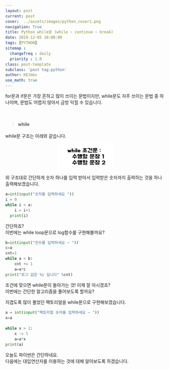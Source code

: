 ```yaml
---
layout: post
current: post
cover:  ../assets/images/python_cover1.png
navigation: True
title: Python while문 (while ~ continue ~ break)
date: 2019-12-05 10:00:00
tags: [PYTHON]
sitemap :
  changefreq : daily
  priority : 1.0
class: post-template
subclass: 'post tag-python'
author: KEJdev
use_math: true
---  
```


for문과 if문은 가장 흔하고 많이 쓰이는 문법이지만, while문도 자주 쓰이는 문법 중 하나이며, 문법도 어렵지 않아서 금방 익힐 수 있습니다.  

<br>   

> #### while   

while문 구조는 아래와 같습니다.  

<center><img src="../assets/images/python_a5.png" width="180" height="80"></center> 

위 구조대로 간단하게 숫자 하나를 입력 받아서 입력받은 숫자까지 출력하는 것을 하나 출력해보겠습니다.  

```python
a=int(input("숫자를 입력하세요 "))
i = 0
while i < a:
    i = i+1
  print(i)
```

간단하죠?  
이번에는 while loop문으로 log함수를 구현해볼까요?  

```python
b=int(input("진수를 입력하세요 ~ "))
c=a
cnt=1
while a < b:
    cnt += 1
    a=a*c
print("로그 값은 %i 입니다" %cnt)
```

조건에 맞으면 while문이 돌아가는 것! 이제 잘 아시겠죠?  
이번에는 간단한 알고리즘을 풀어보도록 할까요?  

지겹도록 많이 풀었던 팩토리얼을 while문으로 구현해보겠습니다.  

```python
a = int(input("팩토리얼 숫자를 입력하세요 ~ ")) 
x=a 
    
while x > 1:
    x -= 1
    a=a*x
print(a)
```

오늘도 파이썬은 간단하네요.  
다음에는 대입연산자를 이용하는 것에 대해 알아보도록 하겠습니다.  

